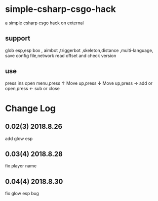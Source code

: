 # simple-csharp-csgo-hack
a simple csharp csgo hack on external
## support
glob esp,esp box , aimbot ,triggerbot ,skeleton,distance ,multi-language, save config file,network read offset and check version  
## use
press ins open menu,press ↑ Move up,press ↓ Move up,press → add or open,press ← sub or close
# Change Log
## 0.02(3) 2018.8.26
add glow esp
## 0.03(4) 2018.8.28
fix player name
## 0.04(4) 2018.8.30
fix glow esp bug
